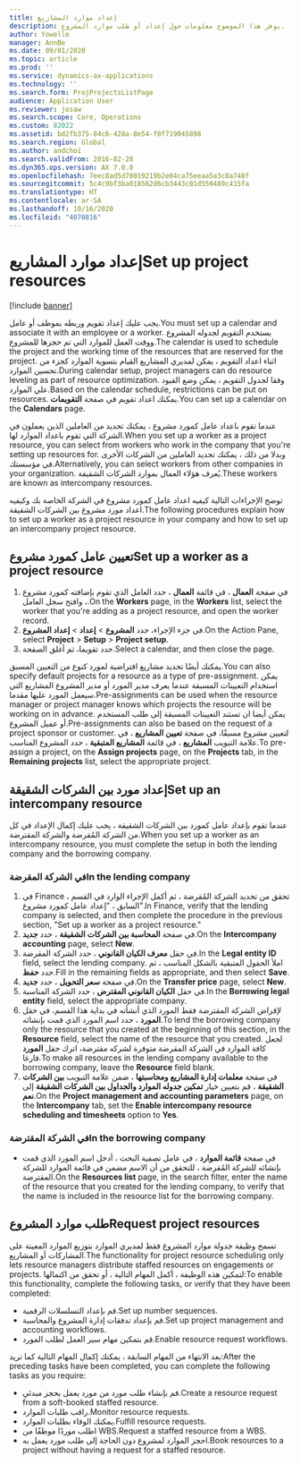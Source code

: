 ```yaml
---
title: إعداد موارد المشاريع
description: يوفر هذا الموضوع معلومات حول إعداد أو طلب موارد المشروع.
author: Yowelle
manager: AnnBe
ms.date: 09/01/2020
ms.topic: article
ms.prod: ''
ms.service: dynamics-ax-applications
ms.technology: ''
ms.search.form: ProjProjectsListPage
audience: Application User
ms.reviewer: josaw
ms.search.scope: Core, Operations
ms.custom: 82022
ms.assetid: bd2fb375-84c6-428a-8e54-f0f719045898
ms.search.region: Global
ms.author: andchoi
ms.search.validFrom: 2016-02-28
ms.dyn365.ops.version: AX 7.0.0
ms.openlocfilehash: 7eec8ad5d78019219b2e04ca75eeaa5a3c8a748f
ms.sourcegitcommit: 5c4c9bf3ba018562d6cb3443c01d550489c415fa
ms.translationtype: HT
ms.contentlocale: ar-SA
ms.lasthandoff: 10/16/2020
ms.locfileid: "4070816"
---
```

# <a name="set-up-project-resources"></a><span data-ttu-id="f13ed-103">إعداد موارد المشاريع</span><span class="sxs-lookup"><span data-stu-id="f13ed-103">Set up project resources</span></span>

[!include [banner](../includes/banner.md)]

<span data-ttu-id="f13ed-104">يجب عليك إعداد تقويم وربطه بموظف أو عامل.</span><span class="sxs-lookup"><span data-stu-id="f13ed-104">You must set up a calendar and associate it with an employee or a worker.</span></span> <span data-ttu-id="f13ed-105">يستخدم التقويم لجدوله المشروع ووقت العمل للموارد التي تم حجزها للمشروع.</span><span class="sxs-lookup"><span data-stu-id="f13ed-105">The calendar is used to schedule the project and the working time of the resources that are reserved for the project.</span></span> <span data-ttu-id="f13ed-106">اثناء اعداد التقويم ، يمكن لمديري المشاريع القيام بتسوية الموارد كجزء من تحسين الموارد.</span><span class="sxs-lookup"><span data-stu-id="f13ed-106">During calendar setup, project managers can do resource leveling as part of resource optimization.</span></span> <span data-ttu-id="f13ed-107">وفقا لجدول التقويم ، يمكن وضع القيود علي الموارد.</span><span class="sxs-lookup"><span data-stu-id="f13ed-107">Based on the calendar schedule, restrictions can be put on resources.</span></span> <span data-ttu-id="f13ed-108">يمكنك اعداد تقويم في صفحة **التقويمات**.</span><span class="sxs-lookup"><span data-stu-id="f13ed-108">You can set up a calendar on the **Calendars** page.</span></span>

<span data-ttu-id="f13ed-109">عندما تقوم باعداد عامل كمورد مشروع ، يمكنك تحديد من العاملين الذين يعملون في الشركة التي تقوم باعداد الموارد لها.</span><span class="sxs-lookup"><span data-stu-id="f13ed-109">When you set up a worker as a project resource, you can select from workers who work in the company that you're setting up resources for.</span></span> <span data-ttu-id="f13ed-110">وبدلا من ذلك ، يمكنك تحديد العاملين من الشركات الأخرى في مؤسستك.</span><span class="sxs-lookup"><span data-stu-id="f13ed-110">Alternatively, you can select workers from other companies in your organization.</span></span> <span data-ttu-id="f13ed-111">يُعرف هؤلاء العمال بموارد الشركات الشقيقة.</span><span class="sxs-lookup"><span data-stu-id="f13ed-111">These workers are known as intercompany resources.</span></span>

<span data-ttu-id="f13ed-112">توضح الإجراءات التالية كيفيه اعداد عامل كمورد مشروع في الشركة الخاصة بك وكيفيه اعداد مورد مشروع بين الشركات الشقيقة.</span><span class="sxs-lookup"><span data-stu-id="f13ed-112">The following procedures explain how to set up a worker as a project resource in your company and how to set up an intercompany project resource.</span></span>

## <a name="set-up-a-worker-as-a-project-resource"></a><span data-ttu-id="f13ed-113">تعيين عامل كمورد مشروع</span><span class="sxs-lookup"><span data-stu-id="f13ed-113">Set up a worker as a project resource</span></span>

1. <span data-ttu-id="f13ed-114">في صفحة **العمال** ، في قائمة **العمال** ، حدد العامل الذي تقوم بإضافته كمورد مشروع ، وافتح سجل العامل.</span><span class="sxs-lookup"><span data-stu-id="f13ed-114">On the **Workers** page, in the **Workers** list, select the worker that you're adding as a project resource, and open the worker record.</span></span>
2. <span data-ttu-id="f13ed-115">في جزء الإجراء، حدد **المشروع** &gt; **إعداد** &gt; **إعداد المشروع**.</span><span class="sxs-lookup"><span data-stu-id="f13ed-115">On the Action Pane, select **Project** &gt; **Setup** &gt; **Project setup**.</span></span>
3. <span data-ttu-id="f13ed-116">حدد تقويما، ثم أغلق الصفحة.</span><span class="sxs-lookup"><span data-stu-id="f13ed-116">Select a calendar, and then close the page.</span></span>

<span data-ttu-id="f13ed-117">يمكنك أيضًا تحديد مشاريع افتراضية لمورد كنوع من التعيين المسبق.</span><span class="sxs-lookup"><span data-stu-id="f13ed-117">You can also specify default projects for a resource as a type of pre-assignment.</span></span> <span data-ttu-id="f13ed-118">يمكن استخدام التعيينات المسبقة عندما يعرف مدير المورد أو مدير المشروع المشاريع التي سيعمل المورد عليها مقدما.</span><span class="sxs-lookup"><span data-stu-id="f13ed-118">Pre-assignments can be used when the resource manager or project manager knows which projects the resource will be working on in advance.</span></span> <span data-ttu-id="f13ed-119">يمكن أيضا ان تستند التعيينات المسبقة إلى طلب المستخدم أو عميل المشروع.</span><span class="sxs-lookup"><span data-stu-id="f13ed-119">Pre-assignments can also be based on the request of a project sponsor or customer.</span></span> <span data-ttu-id="f13ed-120">لتعيين مشروع مسبقًا، في صفحة **تعيين المشاريع** ، في علامة التبويب **المشاريع** ، في قائمة **المشاريع المتبقية** ، حدد المشروع المناسب.</span><span class="sxs-lookup"><span data-stu-id="f13ed-120">To pre-assign a project, on the **Assign projects** page, on the **Projects** tab, in the **Remaining projects** list, select the appropriate project.</span></span>

## <a name="set-up-an-intercompany-resource"></a><span data-ttu-id="f13ed-121">إعداد مورد بين الشركات الشقيقة</span><span class="sxs-lookup"><span data-stu-id="f13ed-121">Set up an intercompany resource</span></span>

<span data-ttu-id="f13ed-122">عندما تقوم بإعداد عامل كمورد بين الشركات الشقيقة ، يجب عليك إكمال الإعداد في كل من الشركة المُقرضة والشركة المقترضة.</span><span class="sxs-lookup"><span data-stu-id="f13ed-122">When you set up a worker as an intercompany resource, you must complete the setup in both the lending company and the borrowing company.</span></span>

### <a name="in-the-lending-company"></a><span data-ttu-id="f13ed-123">في الشركة المقرضة</span><span class="sxs-lookup"><span data-stu-id="f13ed-123">In the lending company</span></span>

1. <span data-ttu-id="f13ed-124">في Finance ، تحقق من تحديد الشركة المُقرضة ، ثم أكمل الإجراء الوارد في القسم السابق ، "إعداد عامل كمورد مشروع".</span><span class="sxs-lookup"><span data-stu-id="f13ed-124">In Finance, verify that the lending company is selected, and then complete the procedure in the previous section, "Set up a worker as a project resource."</span></span>
2. <span data-ttu-id="f13ed-125">في صفحة **المحاسبة بين الشركات الشقيقة** ، حدد **جديد**.</span><span class="sxs-lookup"><span data-stu-id="f13ed-125">On the **Intercompany accounting** page, select **New**.</span></span>
3. <span data-ttu-id="f13ed-126">في حقل **معرف الكيان القانوني** ، حدد الشركة المقرضة.</span><span class="sxs-lookup"><span data-stu-id="f13ed-126">In the **Legal entity ID** field, select the lending company.</span></span> <span data-ttu-id="f13ed-127">املأ الحقول المتبقية بالشكل المناسب ، ثم حدد **حفظ**.</span><span class="sxs-lookup"><span data-stu-id="f13ed-127">Fill in the remaining fields as appropriate, and then select **Save**.</span></span>
4. <span data-ttu-id="f13ed-128">في صفحة **سعر التحويل** ، حدد **جديد**.</span><span class="sxs-lookup"><span data-stu-id="f13ed-128">On the **Transfer price** page, select **New**.</span></span>
5. <span data-ttu-id="f13ed-129">في حقل **الكيان القانوني المقترض** ، حدد الشركة المناسبة.</span><span class="sxs-lookup"><span data-stu-id="f13ed-129">In the **Borrowing legal entity** field, select the appropriate company.</span></span>
6. <span data-ttu-id="f13ed-130">لإقراض الشركة المقترضة فقط المورد الذي أنشأته في بداية هذا القسم، في حقل **المورد** ، حدد اسم المورد الذي قمت بإنشائه.</span><span class="sxs-lookup"><span data-stu-id="f13ed-130">To lend the borrowing company only the resource that you created at the beginning of this section, in the **Resource** field, select the name of the resource that you created.</span></span> <span data-ttu-id="f13ed-131">لجعل كافة الموارد في الشركة المقرضة متوفرة لشركه مقترضة، اترك حقل **المورد** فارغا.</span><span class="sxs-lookup"><span data-stu-id="f13ed-131">To make all resources in the lending company available to the borrowing company, leave the **Resource** field blank.</span></span>
7. <span data-ttu-id="f13ed-132">في صفحة **معلمات إدارة المشاريع ومحاسبتها** ، ضمن علامة التبويب **بين الشركات الشقيقة** ، قم بتعيين خيار **تمكين جدوله الموارد والجداول بين الشركات الشقيقة** إلى **نعم**.</span><span class="sxs-lookup"><span data-stu-id="f13ed-132">On the **Project management and accounting parameters** page, on the **Intercompany** tab, set the **Enable intercompany resource scheduling and timesheets** option to **Yes**.</span></span>

### <a name="in-the-borrowing-company"></a><span data-ttu-id="f13ed-133">في الشركة المقترضة</span><span class="sxs-lookup"><span data-stu-id="f13ed-133">In the borrowing company</span></span>

- <span data-ttu-id="f13ed-134">في صفحة **قائمة الموارد** ، في عامل تصفية البحث ، أدخل اسم المورد الذي قمت بإنشائه للشركة المُقرضة ، للتحقق من أن الاسم مضمن في قائمة الموارد للشركة المقترضة.</span><span class="sxs-lookup"><span data-stu-id="f13ed-134">On the **Resources list** page, in the search filter, enter the name of the resource that you created for the lending company, to verify that the name is included in the resource list for the borrowing company.</span></span>

## <a name="request-project-resources"></a><span data-ttu-id="f13ed-135">طلب موارد المشروع</span><span class="sxs-lookup"><span data-stu-id="f13ed-135">Request project resources</span></span>
<span data-ttu-id="f13ed-136">تسمح وظيفة جدولة موارد المشروع فقط لمديري الموارد بتوزيع الموارد المعينة على المشاركات أو المشاريع.</span><span class="sxs-lookup"><span data-stu-id="f13ed-136">The functionality for project resource scheduling only lets resource managers distribute staffed resources on engagements or projects.</span></span> <span data-ttu-id="f13ed-137">لتمكين هذه الوظيفة ، أكمل المهام التالية ، أو تحقق من اكتمالها:</span><span class="sxs-lookup"><span data-stu-id="f13ed-137">To enable this functionality, complete the following tasks, or verify that they have been completed:</span></span>

- <span data-ttu-id="f13ed-138">قم بإعداد التسلسلات الرقمية.</span><span class="sxs-lookup"><span data-stu-id="f13ed-138">Set up number sequences.</span></span>
- <span data-ttu-id="f13ed-139">قم بإعداد تدفقات إدارة المشروع والمحاسبة.</span><span class="sxs-lookup"><span data-stu-id="f13ed-139">Set up project management and accounting workflows.</span></span>
- <span data-ttu-id="f13ed-140">قم بتمكين مهام سير العمل لطلب المورد.</span><span class="sxs-lookup"><span data-stu-id="f13ed-140">Enable resource request workflows.</span></span>

<span data-ttu-id="f13ed-141">بعد الانتهاء من المهام السابقة ، يمكنك إكمال المهام التالية كما تريد:</span><span class="sxs-lookup"><span data-stu-id="f13ed-141">After the preceding tasks have been completed, you can complete the following tasks as you require:</span></span>

- <span data-ttu-id="f13ed-142">قم بإنشاء طلب مورد من مورد يعمل بحجز مبدئي.</span><span class="sxs-lookup"><span data-stu-id="f13ed-142">Create a resource request from a soft-booked staffed resource.</span></span>
- <span data-ttu-id="f13ed-143">راقب طلبات الموارد.</span><span class="sxs-lookup"><span data-stu-id="f13ed-143">Monitor resource requests.</span></span>
- <span data-ttu-id="f13ed-144">يمكنك الوفاء بطلبات الموارد.</span><span class="sxs-lookup"><span data-stu-id="f13ed-144">Fulfill resource requests.</span></span>
- <span data-ttu-id="f13ed-145">اطلب موردًا موظفًا من WBS.</span><span class="sxs-lookup"><span data-stu-id="f13ed-145">Request a staffed resource from a WBS.</span></span>
- <span data-ttu-id="f13ed-146">احجز الموارد لمشروع دون الحاجة إلى طلب مورد يعمل به.</span><span class="sxs-lookup"><span data-stu-id="f13ed-146">Book resources to a project without having a request for a staffed resource.</span></span>
